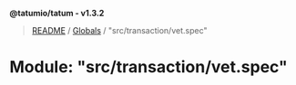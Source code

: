 **@tatumio/tatum - v1.3.2**

> [README](../README.md) / [Globals](../globals.md) / "src/transaction/vet.spec"

# Module: "src/transaction/vet.spec"
